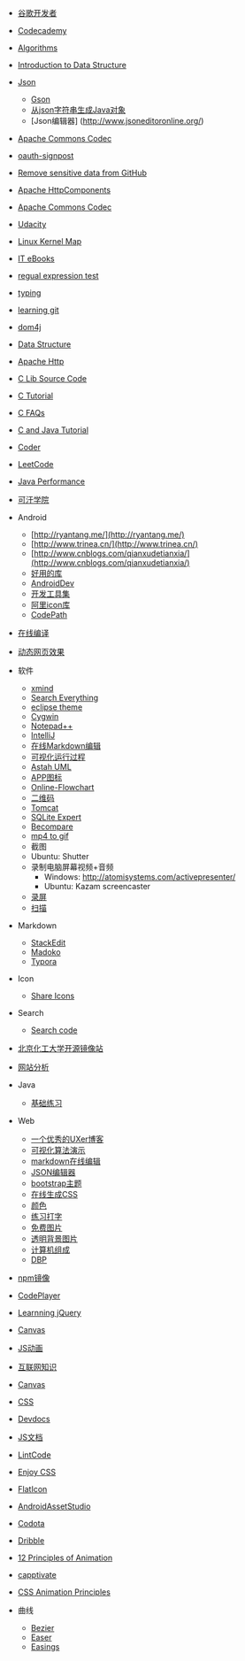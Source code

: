 - [谷歌开发者](http://chinagdg.org/)
- [Codecademy](http://www.codecademy.com/learn)
- [Algorithms](http://algs4.cs.princeton.edu/home/)
- [Introduction to Data Structure](http://www.roseindia.net/tutorial/datastructure/index.html)
- [Json](http://json.org/)
	- [Gson](https://code.google.com/p/google-gson/)
	- [从json字符串生成Java对象](http://www.jsonschema2pojo.org/)
	- [Json编辑器] (http://www.jsoneditoronline.org/)
- [Apache Commons Codec](https://commons.apache.org/codec/download_codec.cgi)
- [oauth-signpost](http://code.google.com/p/oauth-signpost/)
- [Remove sensitive data from GitHub](https://help.github.com/articles/remove-sensitive-data)
- [Apache HttpComponents](http://hc.apache.org/index.html)
- [Apache Commons Codec](http://commons.apache.org/codec/)
- [Udacity](http://www.udacity.com/)
- [Linux Kernel Map](http://www.makelinux.net/kernel_map/)
- [IT eBooks](http://it-ebooks.info)
- [regual expression test](http://regexpal.com/)
- [typing](http://typing.io/)
- [learning git](http://speckyboy.com/2013/06/03/resources-for-learning-git/)
- [dom4j](http://jaxen.codehaus.org/)
- [Data Structure](http://www.cs.usfca.edu/~galles/visualization/Algorithms.html)
- [Apache Http](http://hc.apache.org/)
- [C Lib Source Code](http://www.gnu.org/software/libc/)
- [C Tutorial](http://www.zentut.com/)
- [C FAQs](http://c-faq.com/index.html)
- [C and Java Tutorial](http://fresh2refresh.com/)
- [Coder](https://oj.leetcode.com/)
- [LeetCode](https://oj.leetcode.com)
- [Java Performance](http://java-performance.info/)
- [可汗学院](https://www.khanacademy.org)
- Android
	- [http://ryantang.me/](http://ryantang.me/)
	- [http://www.trinea.cn/](http://www.trinea.cn/)
	- [http://www.cnblogs.com/qianxudetianxia/](http://www.cnblogs.com/qianxudetianxia/)
	- [好用的库](http://moodroid.com/)
	- [AndroidDev](http://wear.techbrood.com/design/index.html)
	- [开发工具集](http://www.androiddevtools.cn/)
	- [阿里icon库](http://iconfont.cn/)
	- [CodePath](http://guides.codepath.com/android)
- [在线编译](http://www.compileonline.com)
- [动态网页效果](http://fff.cmiscm.com/)
- 软件
	- [xmind](http://www.xmind.net/)
	- [Search Everything](http://www.voidtools.com/)
	- [eclipse theme](http://eclipse-color-theme.github.io/update/)
	- [Cygwin](http://cygwin.com/)
	- [Notepad++](http://notepad-plus-plus.org/)
	- [IntelliJ](http://www.jetbrains.com/idea/)
	- [在线Markdown编辑](http://dillinger.io/)
	- [可视化运行过程](http://cs.joensuu.fi/jeliot/)
	- [Astah UML](http://astah.net/)
	- [APP图标](http://www.quirco.com/iPhoneIcon/)
	- [Online-Flowchart](https://www.lucidchart.com/)
	- [二维码](http://www.barcode-generator.org/)
	- [Tomcat](http://tomcat.apache.org/)
	- [SQLite Expert](http://sqliteexpert.com/)
	- [Becompare](http://www.scootersoftware.com/)
	- [mp4 to gif](http://www.zamzar.com/)
	- 截图
	- Ubuntu: Shutter
	- 录制电脑屏幕视频+音频
		- Windows: http://atomisystems.com/activepresenter/
		- Ubuntu: Kazam screencaster
	- [录屏](http://www.apowersoft.hk/screen-recorder)
	- [扫描](https://www.camscanner.com/)
- Markdown
	- [StackEdit](https://stackedit.io/)
	- [Madoko](https://www.madoko.net/)
	- [Typora](http://www.typora.io/)
	
- Icon
	- [Share Icons](http://iconsparadise.com/)
- Search
	- [Search code](https://searchcode.com/)
- [北京化工大学开源镜像站](http://ubuntu.buct.edu.cn/)
- [网站分析](http://www.netcraft.com/)
- Java
	- [基础练习](http://www.ntu.edu.sg/home/ehchua/programming/java/J2a_BasicsExercises.html)
- Web
	- [一个优秀的UXer博客](http://colachan.com/)
	- [可视化算法演示](http://visualgo.net/)
	- [markdown在线编辑](http://dillinger.io/)
	- [JSON编辑器](http://www.jsoneditoronline.org/)
	- [bootstrap主题](http://bootswatch.com/)
	- [在线生成CSS](http://enjoycss.com/)
	- [颜色](http://www.colorhunt.co/)
	- [练习打字](http://www.ratatype.com/)
	- [免费图片](http://www.freeimages.com/)
	- [透明背景图片](http://pngimg.com/)
	- [计算机组成](http://shimonschocken.com/)
	- [DBP](http://dbp-consulting.com/)
- [npm镜像](https://npm.taobao.org/)

- [CodePlayer](http://thecodeplayer.com/)
- [Learnning jQuery](http://learningjquery.com/)
- [Canvas](http://www.html5canvastutorials.com/)
- [JS动画](http://javascript.info/tutorial/animation)
- [互联网知识](http://www.20thingsilearned.com/zh-CN)
- [Canvas](http://code.tutsplus.com/articles/21-ridiculously-impressive-html5-canvas-experiments--net-14210)
- [CSS](http://csszengarden.com/)
- [Devdocs](http://devdocs.io)
- [JS文档](http://ecma-international.org)
- [LintCode](http://www.lintcode.com/)
- [Enjoy CSS](http://enjoycss.com/)
- [FlatIcon](http://www.flaticon.com/)
- [AndroidAssetStudio](http://romannurik.github.io/AndroidAssetStudio/index.html)
- [Codota](https://www.codota.com/)
- [Dribble](https://dribbble.com/)
- [12 Principles of Animation](https://en.wikipedia.org/wiki/12_basic_principles_of_animation)
- [capptivate](http://capptivate.co/)
- [CSS Animation Principles](https://cssanimation.rocks/principles/)
- 曲线
	- [Bezier](http://cubic-bezier.com/)
	- [Easer](https://matthewlein.com/ceaser/)
	- [Easings](http://easings.net/)
